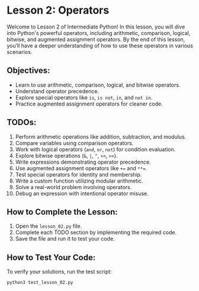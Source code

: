 # Lesson 2: Operators

Welcome to Lesson 2 of Intermediate Python! In this lesson, you will dive into Python's powerful operators, including arithmetic, comparison, logical, bitwise, and augmented assignment operators. By the end of this lesson, you’ll have a deeper understanding of how to use these operators in various scenarios.

## Objectives:
- Learn to use arithmetic, comparison, logical, and bitwise operators.
- Understand operator precedence.
- Explore special operators like `is`, `is not`, `in`, and `not in`.
- Practice augmented assignment operators for cleaner code.

## TODOs:
1. Perform arithmetic operations like addition, subtraction, and modulus.
2. Compare variables using comparison operators.
3. Work with logical operators (`and`, `or`, `not`) for condition evaluation.
4. Explore bitwise operations (`&`, `|`, `^`, `<<`, `>>`).
5. Write expressions demonstrating operator precedence.
6. Use augmented assignment operators like `+=` and `**=`.
7. Test special operators for identity and membership.
8. Write a custom function utilizing modular arithmetic.
9. Solve a real-world problem involving operators.
10. Debug an expression with intentional operator misuse.

## How to Complete the Lesson:
1. Open the `lesson_02.py` file.
2. Complete each TODO section by implementing the required code.
3. Save the file and run it to test your code.

## How to Test Your Code:
To verify your solutions, run the test script:

```bash
python3 test_lesson_02.py

